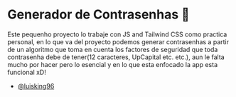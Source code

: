 # Generador de Contrasenhas 🔑


Este pequenho proyecto lo trabaje con JS and Tailwind CSS como practica personal, en lo que va del proyecto podemos generar contrasenhas a partir de un algoritmo que toma en cuenta los factores de seguridad que toda contrasenha debe de tener(12 caracteres, UpCapital etc. etc.), aun le falta mucho por hacer pero lo esencial y en lo que esta enfocado la app esta funcional xD!


- [@luisking96](https://github.com/luisking96)
